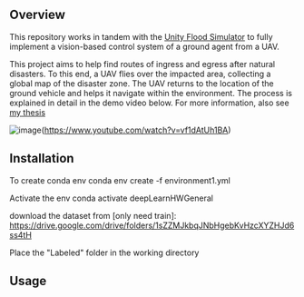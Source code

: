 
## Overview


This repository works in tandem with the [Unity Flood Simulator](https://github.com/memeQueenPaulaDeen/UnityFloodSimulator) to fully implement a vision-based control system of a ground agent from a UAV.

This project aims to help find routes of ingress and egress after natural disasters. To this end, a UAV flies over the impacted area, collecting a global map of the disaster zone. The UAV returns to the location of the ground vehicle and helps it navigate within the environment. The process is explained in detail in the demo video below. For more information, also see [my thesis](https://vtechworks.lib.vt.edu/handle/10919/5534/browse?type=author&value=Wood%2C+Sami+Warren)

![image](https://user-images.githubusercontent.com/24756984/179279055-84b8e475-0260-4f62-b5b4-b8096e68276c.png)(https://www.youtube.com/watch?v=vf1dAtUh1BA)



## Installation


To create conda env
conda env create -f environment1.yml

Activate the env
conda activate deepLearnHWGeneral

download the dataset from [only need train]:
https://drive.google.com/drive/folders/1sZZMJkbqJNbHgebKvHzcXYZHJd6ss4tH

Place the "Labeled" folder in the working directory


## Usage
